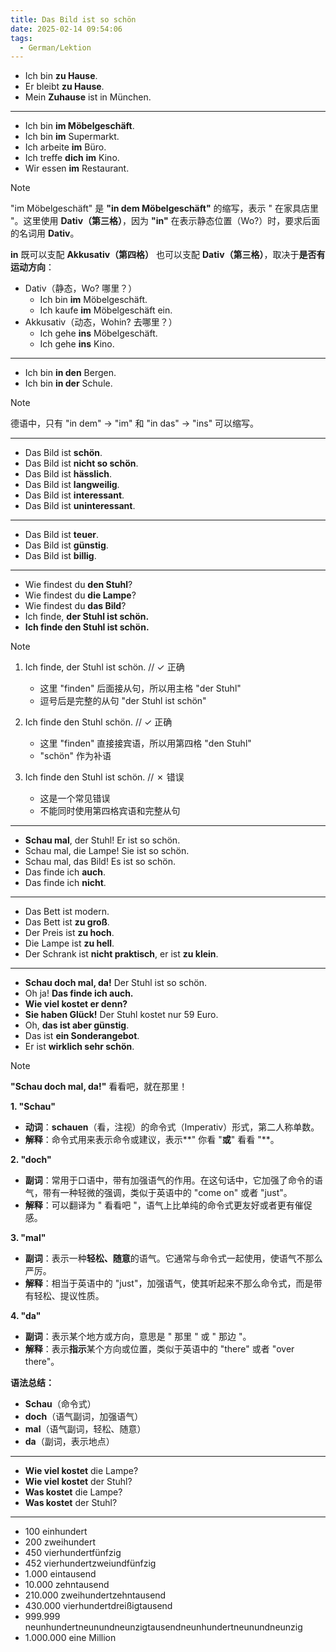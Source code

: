 ```yaml
---
title: Das Bild ist so schön
date: 2025-02-14 09:54:06
tags:
  - German/Lektion
---
```

- Ich bin **zu Hause**.
- Er bleibt **zu Hause**.
- Mein **Zuhause** ist in München.

---
- Ich bin **im Möbelgeschäft**.
- Ich bin **im** Supermarkt.
- Ich arbeite **im** Büro.
- Ich treffe **dich** **im** Kino.
- Wir essen **im** Restaurant.

> [!NOTE]
>
> "im Möbelgeschäft" 是 **"in dem Möbelgeschäft"** 的缩写，表示 " 在家具店里 "。这里使用 **Dativ（第三格）**，因为 **"in"** 在表示静态位置（Wo?）时，要求后面的名词用 **Dativ**。
>
> **in** 既可以支配 **Akkusativ（第四格）** 也可以支配 **Dativ（第三格）**，取决于**是否有运动方向**：
>   - Dativ（静态，Wo? 哪里？）
> 	  - Ich bin **im** Möbelgeschäft.
> 	  - Ich kaufe **im** Möbelgeschäft ein.
>   - Akkusativ（动态，Wohin? 去哪里？）
> 	  - Ich gehe **ins** Möbelgeschäft.
> 	  - Ich gehe **ins** Kino.

---
- Ich bin **in den** Bergen.
- Ich bin **in der** Schule.

> [!NOTE]
>
> 德语中，只有 "in dem" → "im" 和 "in das" → "ins" 可以缩写。

---
- Das Bild ist **schön**.
- Das Bild ist **nicht so schön**.
- Das Bild ist **hässlich**.
- Das Bild ist **langweilig**.
- Das Bild ist **interessant**.
- Das Bild ist **uninteressant**.
---
- Das Bild ist **teuer**.
- Das Bild ist **günstig**.
- Das Bild ist **billig**.
---
- Wie findest du **den Stuhl**?
- Wie findest du **die Lampe**?
- Wie findest du **das Bild**?
- Ich finde, **der Stuhl ist schön.**
- **Ich finde den Stuhl ist schön.**

> [!NOTE]
>
> 1. Ich finde, der Stuhl ist schön. // ✓ 正确
>    - 这里 "finden" 后面接从句，所以用主格 "der Stuhl"
>    - 逗号后是完整的从句 "der Stuhl ist schön"
>
> 2. Ich finde den Stuhl schön. // ✓ 正确
>    - 这里 "finden" 直接接宾语，所以用第四格 "den Stuhl"
>    - "schön" 作为补语
>
> 3. Ich finde den Stuhl ist schön. // ✗ 错误
>    - 这是一个常见错误
>    - 不能同时使用第四格宾语和完整从句

---
- **Schau mal**, der Stuhl! Er ist so schön.
- Schau mal, die Lampe! Sie ist so schön.
- Schau mal, das Bild! Es ist so schön.
- Das finde ich **auch**.
- Das finde ich **nicht**.
---
- Das Bett ist modern.
- Das Bett ist **zu groß**.
- Der Preis ist **zu hoch**.
- Die Lampe ist **zu hell**.
- Der Schrank ist **nicht praktisch**, er ist **zu klein**.
---
- **Schau doch mal, da!** Der Stuhl ist so schön.
- Oh ja! **Das finde ich auch.**
- **Wie viel kostet er denn?**
- **Sie haben Glück!** Der Stuhl kostet nur 59 Euro.
- Oh, **das ist aber günstig**.
- Das ist **ein Sonderangebot**.
- Er ist **wirklich sehr schön**.

> [!NOTE]
>
> **"Schau doch mal, da!"** 看看吧，就在那里！
>
> **1. "Schau"**
>
> - **动词**：**schauen**（看，注视）的命令式（Imperativ）形式，第二人称单数。
> - **解释**：命令式用来表示命令或建议，表示**" 你看 "**或**" 看看 "**。
>
> **2. "doch"**
>
> - **副词**：常用于口语中，带有加强语气的作用。在这句话中，它加强了命令的语气，带有一种轻微的强调，类似于英语中的 "come on" 或者 "just"。
> - **解释**：可以翻译为 " 看看吧 "，语气上比单纯的命令式更友好或者更有催促感。
>
> **3. "mal"**
>
> - **副词**：表示一种**轻松、随意**的语气。它通常与命令式一起使用，使语气不那么严厉。
> - **解释**：相当于英语中的 "just"，加强语气，使其听起来不那么命令式，而是带有轻松、提议性质。
>
> **4. "da"**
>
> - **副词**：表示某个地方或方向，意思是 " 那里 " 或 " 那边 "。
> - **解释**：表示**指示**某个方向或位置，类似于英语中的 "there" 或者 "over there"。
>
> **语法总结：**
>
> - **Schau**（命令式）
> - **doch**（语气副词，加强语气）
> - **mal**（语气副词，轻松、随意）
> - **da**（副词，表示地点）

---
- **Wie viel kostet** die Lampe?
- **Wie viel kostet** der Stuhl?
- **Was kostet** die Lampe?
- **Was kostet** der Stuhl?
---
- 100 einhundert
- 200 zweihundert
- 450 vierhundertfünfzig
- 452 vierhundertzweiundfünfzig
- 1.000 eintausend
- 10.000 zehntausend
- 210.000 zweihundertzehntausend
- 430.000 vierhundertdreißigtausend
- 999.999 neunhundertneunundneunzigtausendneunhundertneunundneunzig
- 1.000.000 eine Million
